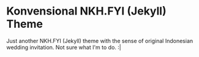 # Konvensional NKH.FYI (Jekyll) Theme

Just another NKH.FYI (Jekyll) theme with the sense of original Indonesian wedding invitation. Not sure what I'm to do. :|
